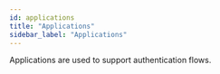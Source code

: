 ```yaml
---
id: applications
title: "Applications"
sidebar_label: "Applications"
---
```


Applications are used to support authentication flows.